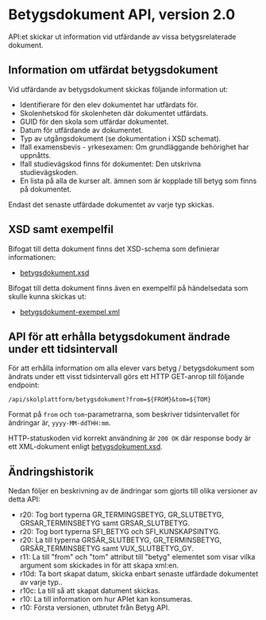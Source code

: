 Betygsdokument API, version 2.0
===============================
API:et skickar ut information vid utfärdande av vissa betygsrelaterade dokument.

Information om utfärdat betygsdokument
--------------------------------------
Vid utfärdande av betygsdokument skickas följande information ut:

- Identifierare för den elev dokumentet har utfärdats för.
- Skolenhetskod för skolenheten där dokumentet utfärdats.
- GUID för den skola som utfärdar dokumentet.
- Datum för utfärdande av dokumentet.
- Typ av utgångsdokument (se dokumentation i XSD schemat).
- Ifall examensbevis - yrkesexamen: Om grundläggande behörighet har uppnåtts.
- Ifall studievägskod finns för dokumentet: Den utskrivna studievägskoden.
- En lista på alla de kurser alt. ämnen som är kopplade till betyg som finns på dokumentet.

Endast det senaste utfärdade dokumentet av varje typ skickas.

XSD samt exempelfil
-------------------
Bifogat till detta dokument finns det XSD-schema som definierar informationen:
- [betygsdokument.xsd](betygsdokument.xsd)

Bifogat till detta dokument finns även en exempelfil på händelsedata som skulle kunna skickas ut:
- [betygsdokument-exempel.xml](betygsdokument-exempel.xml)

API för att erhålla betygsdokument ändrade under ett tidsintervall
------------------
För att erhålla information om alla elever vars betyg / betygsdokument som ändrats under ett visst tidsintervall görs ett HTTP GET-anrop till följande endpoint:

	/api/skolplattform/betygsdokument?from=${FROM}&tom=${TOM}

Format på `from` och `tom`-parametrarna, som beskriver tidsintervallet för ändringar är, `yyyy-MM-ddTHH:mm`. 

HTTP-statuskoden vid korrekt användning är `200 OK` där response body är ett XML-dokument enligt [betygsdokument.xsd](betygsdokument.xsd).

Ändringshistorik
----------------
Nedan följer en beskrivning av de ändringar som gjorts till olika versioner av detta API:
- r20: Tog bort typerna GR_TERMINGSBETYG, GR_SLUTBETYG, GRSAR_TERMINSBETYG samt GRSAR_SLUTBETYG.
- r20: Tog bort typerna SFI_BETYG och SFI_KUNSKAPSINTYG.
- r20: La till typerna GRSÄR_SLUTBETYG, GR_TERMINSBETYG, GRSÄR_TERMINSBETYG samt VUX_SLUTBETYG_GY.
- r11: La till "from" och "tom" attribut till "betyg" elementet som visar vilka argument som skickades in för att skapa xml:en.
- r10d: Ta bort skapat datum, skicka enbart senaste utfärdade dokumentet av varje typ..
- r10c: La till så att skapat datument skickas.
- r10: La till information om hur APIet kan konsumeras.
- r10: Första versionen, utbrutet från Betyg API.
